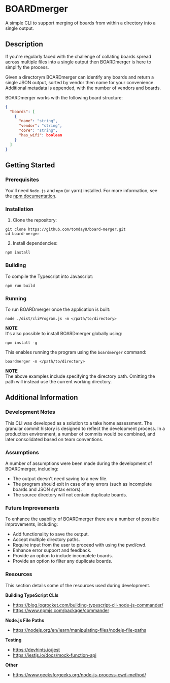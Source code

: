 # BOARDmerger

A simple CLI to support merging of boards from within a directory into a single output. 

## Description

If you're regularly faced with the challenge of collating boards spread across multiple files into a single output then BOARDmerger is here to simplify the process.

Given a directorym BOARDmerger can identify any boards and return a single JSON output, sorted by vendor then name for your convenience.
Additional metadata is appended, with the number of vendors and boards.


BOARDmerger works with the following board structure:
```json
{
  "boards": [
    {
      "name": "string",
      "vendor": "string",
      "core": "string",
      "has_wifi": boolean
    }
  ]
}
```

## Getting Started

### Prerequisites

You'll need `Node.js` and `npm` (or yarn) installed.
For more information, see the [npm documentation](https://docs.npmjs.com/downloading-and-installing-node-js-and-npm).


### Installation

1. Clone the repository:
```
git clone https://github.com/tomday8/board-merger.git
cd board-merger
```

2. Install dependencies:
```
npm install
```

### Building

To compile the Typescript into Javascript:
```
npm run build
```


### Running

To run BOARDmerger once the application is built:
```
node ./dist/cliProgram.js -m </path/to/directory>
```

**NOTE**  
It's also possible to install BOARDmerger globally using:
```
npm install -g
```

This enables running the program using the `boardmerger` command:
```
boardmerger -m </path/to/directory>
```


**NOTE**  
The above examples include specifying the directory path.
Omitting the path will instead use the current working directory.


## Additional Information

### Development Notes

This CLI was developed as a solution to a take home assessment.
The granular commit history is designed to reflect the development process.
In a production environment, a number of commits would be combined, and later consolidated based on team conventions.

### Assumptions

A number of assumptions were been made during the development of BOARDmerger, including:

* The output doesn't need saving to a new file.
* The program should exit in case of any errors (such as incomplete boards and JSON syntax errors).
* The source directory will not contain duplicate boards.


### Future Improvements

To enhance the usability of BOARDmerger there are a number of possible improvements, including:

* Add functionality to save the output.
* Accept multiple directory paths.
* Require input from the user to proceed with using the pwd/cwd.
* Enhance error support and feedback.
* Provide an option to include incomplete boards.
* Provide an option to filter any duplicate boards.


### Resources

This section details some of the resources used during development.

**Building TypeScript CLIs**

* https://blog.logrocket.com/building-typescript-cli-node-js-commander/
* https://www.npmjs.com/package/commander

**Node.js File Paths**

* https://nodejs.org/en/learn/manipulating-files/nodejs-file-paths

**Testing**

* https://devhints.io/jest
* https://jestjs.io/docs/mock-function-api

**Other**

* https://www.geeksforgeeks.org/node-js-process-cwd-method/


